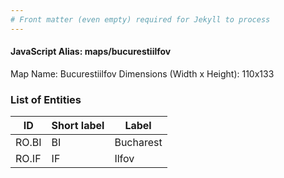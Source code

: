 ```yaml
---
# Front matter (even empty) required for Jekyll to process
---
```


#### JavaScript Alias: maps/bucurestiilfov

Map Name: Bucurestiilfov
Dimensions (Width x Height): 110x133





### List of Entities

ID | Short label | Label
---|---|---|
RO.BI|BI|Bucharest
RO.IF|IF|Ilfov

